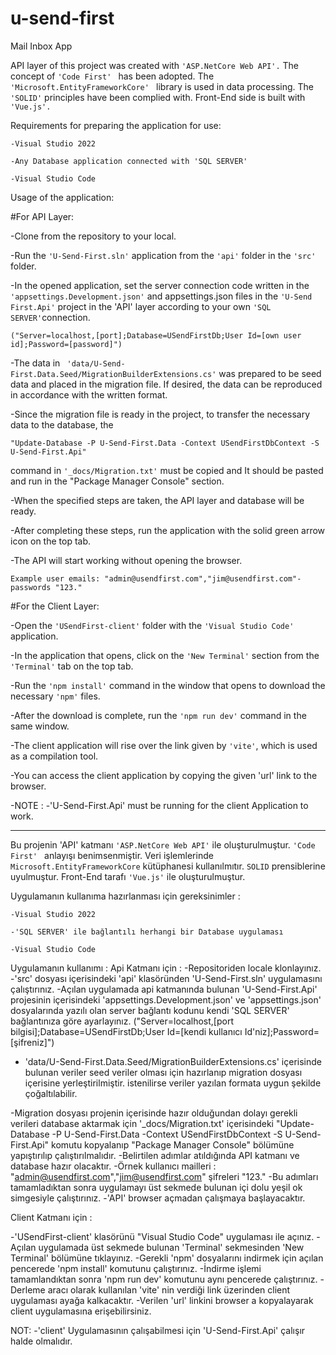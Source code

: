# u-send-first
Mail Inbox App

API layer of this project was created with ```'ASP.NetCore Web API'.```
The concept of ```'Code First' ``` has been adopted.
The ```'Microsoft.EntityFrameworkCore' ``` library is used in data processing.
The ``` 'SOLID' ``` principles have been complied with.
Front-End side is built with ```'Vue.js'.```


Requirements for preparing the application for use:
```
-Visual Studio 2022
```
```
-Any Database application connected with 'SQL SERVER'
```
```
-Visual Studio Code
```
Usage of the application:

#For API Layer:

-Clone from the repository to your local.

-Run the ```'U-Send-First.sln'``` application from the ```'api'``` folder in the ```'src'``` folder.

-In the opened application, set the server connection code written in the ``` 'appsettings.Development.json'``` and appsettings.json files in the ```'U-Send First.Api'``` project in the 'API' layer according to your own ```'SQL SERVER'```connection.

  ```("Server=localhost,[port];Database=USendFirstDb;User Id=[own user id];Password=[password]")```
  
-The data in ``` 'data/U-Send-First.Data.Seed/MigrationBuilderExtensions.cs'``` was prepared to be seed data and placed in the migration file. If desired, the data can be reproduced in accordance with the written format.

-Since the migration file is ready in the project, to transfer the necessary data to the database, the 
```
"Update-Database -P U-Send-First.Data -Context USendFirstDbContext -S U-Send-First.Api"
``` 
command in ```'_docs/Migration.txt'``` must be copied and
  It should be pasted and run in the "Package Manager Console" section.
  
-When the specified steps are taken, the API layer and database will be ready.

-After completing these steps, run the application with the solid green arrow icon on the top tab. 

-The API will start working without opening the browser.

	Example user emails: "admin@usendfirst.com","jim@usendfirst.com"-passwords "123."

#For the Client Layer:

-Open the ```'USendFirst-client'``` folder with the ```'Visual Studio Code'``` application.

-In the application that opens, click on the ```'New Terminal'``` section from the ```'Terminal'``` tab on the top tab.

-Run the ```'npm install'``` command in the window that opens to download the necessary ```'npm'``` files.

-After the download is complete, run the ```'npm run dev'``` command in the same window.

-The client application will rise over the link given by ```'vite'```, which is used as a compilation tool.

-You can access the client application by copying the given 'url' link to the browser.

-NOTE :
	-'U-Send-First.Api' must be running for the client Application to work.
  
  ------------------------------------------------------------------------------------------------------------
  
Bu projenin 'API' katmanı ```'ASP.NetCore Web API'``` ile oluşturulmuştur. 
```'Code First' ``` anlayışı benimsenmiştir. 
Veri işlemlerinde ``` Microsoft.EntityFrameworkCore``` kütüphanesi kullanılmıtır. 
```SOLID``` prensiblerine uyulmuştur. 
Front-End tarafı ```'Vue.js'``` ile oluşturulmuştur. 

Uygulamanın kullanıma hazırlanması için gereksinimler :
```
-Visual Studio 2022
```
```
-'SQL SERVER' ile bağlantılı herhangi bir Database uygulaması
```
```
-Visual Studio Code 
```

Uygulamanın kullanımı :
Api Katmanı için :
-Repositoriden locale klonlayınız.
-'src' dosyası içerisindeki 'api' klasöründen 'U-Send-First.sln' uygulamasını çalıştırınız. 
-Açılan uygulamada api katmanında bulunan 'U-Send-First.Api' projesinin içerisindeki 'appsettings.Development.json' ve 'appsettings.json' dosyalarında yazılı olan server bağlantı kodunu kendi 'SQL SERVER' bağlantınıza göre ayarlayınız.
	("Server=localhost,[port bilgisi];Database=USendFirstDb;User Id=[kendi kullanıcı Id'niz];Password=[şifreniz]")
	
- 'data/U-Send-First.Data.Seed/MigrationBuilderExtensions.cs' içerisinde bulunan veriler seed veriler olması için hazırlanıp migration dosyası içerisine yerleştirilmiştir. istenilirse veriler yazılan formata uygun şekilde çoğaltılabilir. 

-Migration dosyası projenin içerisinde hazır olduğundan dolayı gerekli verileri database aktarmak için '_docs/Migration.txt' içerisindeki "Update-Database -P U-Send-First.Data -Context USendFirstDbContext -S U-Send-First.Api" komutu kopyalanıp 
	"Package Manager Console" bölümüne yapıştırılıp çalıştırılmalıdır. 
-Belirtilen adımlar atıldığında API katmanı ve database hazır olacaktır. 
-Örnek kullanıcı mailleri : "admin@usendfirst.com","jim@usendfirst.com" şifreleri "123."
-Bu adımları tamamladıktan sonra uygulamayı üst sekmede bulunan içi dolu yeşil ok simgesiyle çalıştırınız. 
-'API' browser açmadan çalışmaya başlayacaktır. 

Client Katmanı için :

-'USendFirst-client' klasörünü "Visual Studio Code" uygulaması ile açınız.
-Açılan uygulamada üst sekmede bulunan 'Terminal' sekmesinden 'New Terminal' bölümüne tıklayınız.
-Gerekli 'npm' dosyalarını indirmek için açılan pencerede 'npm install' komutunu çalıştırınız. 
-İndirme işlemi tamamlandıktan sonra 'npm run dev' komutunu aynı pencerede çalıştırınız. 
-Derleme aracı olarak kullanılan 'vite' nin verdiği link üzerinden client uygulaması ayağa kalkacaktır.
-Verilen 'url' linkini browser a kopyalayarak client uygulamasına erişebilirsiniz. 

NOT:
-'client' Uygulamasının çalışabilmesi için 'U-Send-First.Api' çalışır halde olmalıdır.


  
  
  
  
  
